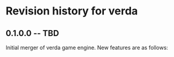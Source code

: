 # Revision history for verda

## 0.1.0.0 -- TBD
Initial merger of verda game engine. New features are as follows: